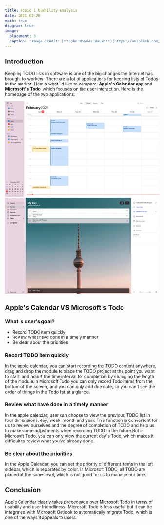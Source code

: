 ```yaml
---
title: Topic 1 Usability Analysis
date: 2021-02-20
math: true
diagram: true
image:
  placement: 3
  caption: 'Image credit: [**John Moeses Bauan**](https://unsplash.com/photos/OGZtQF8iC0g)'
---
```


## Introduction
Keeping TODO lists in software is one of the big changes the Internet has brought to workers. 
There are a lot of applications for keeping lists of Todos in the market. 
Here's what I'd like to compare: **Apple's Calendar app** and **Microsoft's Todo**, 
which focuses on the user interaction. Here is the homepage of the two applications.

![png](./appleCalendar.png)
![png](./microsoftTodo.png)

## Apple's Calendar VS Microsoft's Todo

### What is user's goal?
- Record TODO  item quickly
- Review what have done in a timely manner
- Be clear about the priorities

### Record TODO  item quickly
In the apple calendar, you can start recording the TODO content anywhere, drag and drop the module to place the TODO project at the point you want to start, and adjust the time interval for completion by changing the length of the module.In Microsoft'Todo you can only record Todo items from the bottom of the screen, and you can only add due date, so you can't see the order of things in the Todo list at a glance.

### Review what have done in a timely manner
In the apple calendar, user can choose to view the previous TODO list in four dimensions: day, week, month and year. This function is convenient for us to review ourselves and the degree of completion of TODO and help us to make some adjustments when recording TODO in the future.But in Microsoft Todo, you can only view the current day's Todo, which makes it difficult to review what you've already done.
### Be clear about the priorities
 In the Apple Calendar, you can set the priority of different items in the left sidebar, which is separated by color. In Microsoft TODO, all TODO are placed at the same level, which is not good for us to manage our time.

## Conclusion

Apple Calendar clearly takes precedence over Microsoft Todo in terms of usability and user friendliness. Microsoft Todo is less useful but it can be integrated with Microsoft Outlook to automatically migrate Todo, which is one of the ways it appeals to users.
